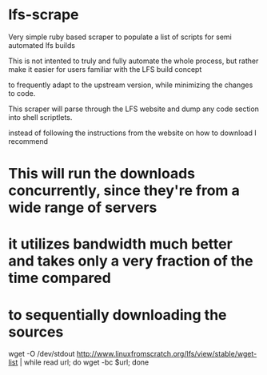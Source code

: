 lfs-scrape
==========

Very simple ruby based scraper to populate a list of scripts for semi automated lfs builds

This is not intented to truly and fully automate the whole process, but rather make it easier for users familiar with the LFS build concept

to frequently adapt to the upstream version, while minimizing the changes to code.

This scraper will parse through the LFS website and dump any code section into shell scriptlets.

instead of following the instructions from the website on how to download I recommend

# This will run the downloads concurrently, since they're from a wide range of servers
# it utilizes bandwidth much better and takes only a very fraction of the time compared
# to sequentially downloading the sources 

wget -O /dev/stdout http://www.linuxfromscratch.org/lfs/view/stable/wget-list | while read url; do   wget -bc $url; done
